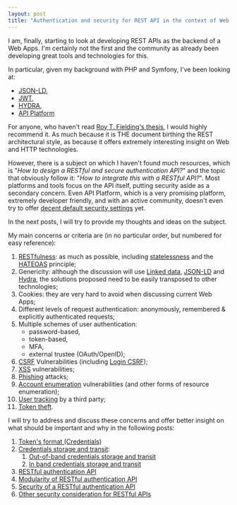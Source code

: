 ```yaml
---
layout: post
title: "Authentication and security for REST API in the context of Web Apps (Intro)"
---
```


I am, finally, starting to look at developing REST APIs as the backend of a Web
Apps. I'm certainly not the first and the community as already been developing
great tools and technologies for this.

In particular, given my background with PHP and Symfony, I've been looking at:
* [JSON-LD][json-ld],
* [JWT][jwt],
* [HYDRA][hydra],
* [API Platform][api-platform]

For anyone, who haven't read [Roy T. Fielding's thesis][rest], I would highly
recommend it. As much because it is THE document birthing the REST architectural
style, as because it offers extremely interesting insight on Web and HTTP
technologies.

However, there is a subject on which I haven't found much resources, which is
"_How to design a RESTful and secure authentication API?_" and the topic that
obviously follow it: "_How to integrate this with a RESTful API?_".  Most
platforms and tools focus on the API itself, putting security aside as a
secondary concern. Even API Platform, which is a very promising platform,
extremely developer friendly, and with an active community, doesn't even try to
offer [decent default security settings][api-platform:#109] yet.

In the next posts, I will try to provide my thoughts and ideas on the subject.

My main concerns or criteria are (in no particular order, but numbered for easy
reference):
1.  [RESTfulness][rest]: as much as possible,
    including [statelessness][stateless] and the [HATEOAS][hateoas] principle;
2.  Genericity: although the discussion will
    use [Linked data][linked-data], [JSON-LD][json-ld] and [Hydra][hydra], the
    solutions proposed need to be easily transposed to other technologies;
3.  Cookies: they are very hard to avoid when discussing current Web Apps;
4.  Different levels of request authentication: anonymously, remembered &
    explicitly authenticated requests;
5.  Multiple schemes of user authentication:
    * password-based,
    * token-based,
    * MFA,
    * external trustee (OAuth/OpenID);
6.  [CSRF][csrf] Vulnerabilities (including [Login CSRF][login-csrf]);
7.  [XSS][xss] vulnerabilities;
8.  [Phishing][phishing] attacks;
9.  [Account enumeration][account-enumeration] vulnerabilities (and other forms
    of resource enumeration);
10. [User tracking][privacy] by a third party;
11. [Token theft][session-hijacking].

I will try to address and discuss these concerns and offer better insight on
what should be important and why in the following posts:

1. [Token's format (Credentials)](/2017/04/23/credentials-for-REST-API.html)
2. [Credentials storage and transit](/2017/04/23/Credentials-storage-and-transit-in-REST-API-and-web-apps.html):
    1. [Out-of-band credentials storage and transit](/2017/04/23/Out-of-band-credentials-storage-and-transit-in-REST-API-and-web-apps.html)
    2. [In band credentials storage and transit](/2017/04/23/In-band-credentials-storage-and-transit-in-REST-API-and-web-apps.html)
3. [RESTful authentication API](/2017/04/23/REST-authentication-API-for-Web-App.html)
4. [Modularity of RESTful authentication API](/2017/04/27/Modular-REST-authentication-API-for-Web-App.html)
5. [Security of a RESTful authentication API](/2017/04/29/Securing-a-RESTful-authentication-API.html)
6. [Other security consideration for RESTful APIs](/2017/04/29/Misc-security-concerns-for-REST-APIs.html)

[rest]:      https://www.ics.uci.edu/~fielding/pubs/dissertation/top.htm "Architectural Styles and the Design of Network-based Software Architectures"
[stateless]: https://en.wikipedia.org/wiki/Stateless_protocol            "Stateless protocol"
[hateoas]:   https://en.wikipedia.org/wiki/HATEOAS                       "Hypermedia As The Engine Of Application State"

[linked-data]:  http://linkeddata.org/                 "Connect Distributed Data across the Web"
[json-ld]:      http://json-ld.org/                    "JSON for Linking Data"
[jwt]:          https://jwt.io/                        "JSON Web Tokens"
[hydra]:        http://www.markus-lanthaler.com/hydra/ "Hypermedia-Driven Web APIs"
[api-platform]: https://api-platform.com/              "PHP framework to build modern web APIs"

[api-platform:#109]: https://github.com/api-platform/api-platform/issues/109 "API Platform issue: [RFC] Come with security out of the box"

[csrf]:                https://www.owasp.org/index.php/Cross-Site_Request_Forgery_(CSRF)                                          "Cross-Site Request Forgery (CSRF)"
[xss]:                 https://www.owasp.org/index.php/Cross-site_Scripting_(XSS)                                                 "Cross-site Scripting (XSS) "
[phishing]:            https://www.owasp.org/index.php/Phishing                                                                   "Phishing"
[account-enumeration]: https://www.owasp.org/index.php/Testing_for_Account_Enumeration_and_Guessable_User_Account_(OTG-IDENT-004) "Account Enumeration"
[session-hijacking]:   https://www.owasp.org/index.php/Session_hijacking_attack                                                   "Session hijacking attack"

[login-csrf]: http://www.adambarth.com/papers/2008/barth-jackson-mitchell-b.pdf "PDF: Robust Defenses for Cross-Site Request Forgery"

[privacy]: https://en.wikipedia.org/wiki/Internet_privacy "Internet privacy"
